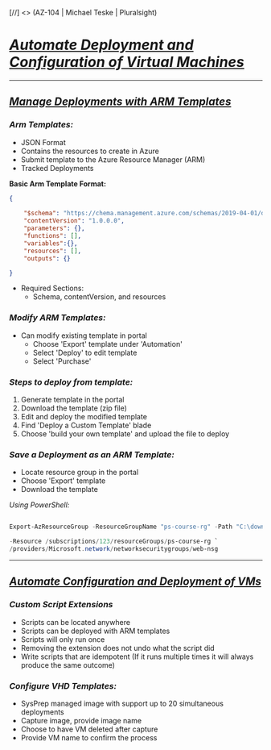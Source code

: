 [//] <> (AZ-104 | Michael Teske | Pluralsight)

# <ins>***Automate Deployment and Configuration of Virtual Machines***</ins>
---


## <ins>*Manage Deployments with ARM Templates*</ins>

### *Arm Templates:*

- JSON Format
- Contains the resources to create in Azure
- Submit template to the Azure Resource Manager (ARM)
- Tracked Deployments

**Basic Arm Template Format:**

```JSON
{
  
    "$schema": "https://chema.management.azure.com/schemas/2019-04-01/deploymentTemplate.json#", 
    "contentVersion": "1.0.0.0",
    "parameters": {},
    "functions": [],
    "variables":{},
    "resources": [],
    "outputs": {}

}
```

- Required Sections:
  - Schema, contentVersion, and resources


### *Modify ARM Templates:*

- Can modify existing template in portal
  - Choose 'Export' template under 'Automation'
  - Select 'Deploy' to edit template
  - Select 'Purchase'


### *Steps to deploy from template:*

1. Generate template in the portal
2. Download the template (zip file)
3. Edit and deploy the modified template
4. Find 'Deploy a Custom Template' blade
5. Choose 'build your own template' and upload the file to deploy


### *Save a Deployment as an ARM Template:*

- Locate resource group in the portal
- Choose 'Export' template
- Download the template

*Using PowerShell:*

```PowerShell

Export-AzResourceGroup -ResourceGroupName "ps-course-rg" -Path "C:\downloads"

-Resource /subscriptions/123/resourceGroups/ps-course-rg `
/providers/Microsoft.network/networksecuritygroups/web-nsg

```
---

## <ins>*Automate Configuration and Deployment of VMs*</ins>

### *Custom Script Extensions*

- Scripts can be located anywhere
- Scripts can be deployed with ARM templates
- Scripts will only run once
- Removing the extension does not undo what the script did
- Write scripts that are idempotent (If it runs multiple times it will always produce the same outcome)


### *Configure VHD Templates:*

- SysPrep managed image with support up to 20 simultaneous deployments
- Capture image, provide image name
- Choose to have VM deleted after capture
- Provide VM name to confirm the process
  

  